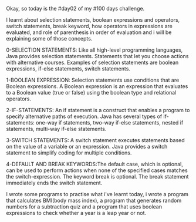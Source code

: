 Okay, so today is the #day02 of my #100 days challenge.

I learnt about selection statements, boolean expressions and operators, switch statements, break keyword, how operators in expressions are evaluated, and role of parenthesis in order of evaluation and i will be explaining some of those concepts.

0-SELECTION STATEMENTS: Like all high-level programming languages, Java provides selection statements. Statements that let you choose actions with alternative courses. Examples of selection statements are boolean expressions, if-else statements, switch statements.

1-BOOLEAN EXPRESSION: Selection statements use conditions that are Boolean expressions. A Boolean expression is an expression that evaluates to a Boolean value (true or false) using the boolean type and relational operators.

2-IF-STATEMENTS: An if statement is a construct that enables a program to specify alternative paths of execution. Java has several types of if-statements: one-way if statements, two-way if-else statements, nested if statements, multi-way if-else statements.

3-SWITCH STATEMENTS: A switch statement executes statements based on the value of a variable or an expression. Java provides a switch statement to simplify coding for multiple conditions.

4-DEFAULT AND BREAK KEYWORDS:The default case, which is optional, can be used to perform actions when none of the specified cases matches the switch-expression. The keyword break is optional. The break statement immediately ends the switch statement.

I wrote some programs to practise what i've learnt today, i wrote a program that calculates BMI(body mass index), a program that generates random numbers for a subtraction quiz and a program that uses boolean expressions to check whether a year is a leap year or not.

